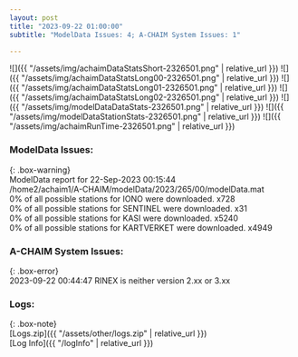 ```yaml
---
layout: post
title: "2023-09-22 01:00:00"
subtitle: "ModelData Issues: 4; A-CHAIM System Issues: 1"

---
```


![]({{ "/assets/img/achaimDataStatsShort-2326501.png" | relative_url }})
![]({{ "/assets/img/achaimDataStatsLong00-2326501.png" | relative_url }})
![]({{ "/assets/img/achaimDataStatsLong01-2326501.png" | relative_url }})
![]({{ "/assets/img/achaimDataStatsLong02-2326501.png" | relative_url }})
![]({{ "/assets/img/modelDataDataStats-2326501.png" | relative_url }})
![]({{ "/assets/img/modelDataStationStats-2326501.png" | relative_url }})
![]({{ "/assets/img/achaimRunTime-2326501.png" | relative_url }})


### ModelData Issues:  
  
{: .box-warning}  
 ModelData report for 22-Sep-2023 00:15:44   
 /home2/achaim1/A-CHAIM/modelData/2023/265/00/modelData.mat   
 0% of all possible stations for IONO were downloaded. x728   
 0% of all possible stations for SENTINEL were downloaded. x31   
 0% of all possible stations for KASI were downloaded. x5240   
 0% of all possible stations for KARTVERKET were downloaded. x4949   
  
### A-CHAIM System Issues:  
  
{: .box-error}  
2023-09-22 00:44:47 RINEX is neither version 2.xx or 3.xx  

### Logs:  
  
{: .box-note}  
[Logs.zip]({{ "/assets/other/logs.zip" | relative_url }})  
[Log Info]({{ "/logInfo" | relative_url }})  

